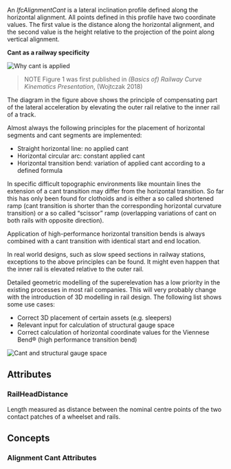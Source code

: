 An _IfcAlignmentCant_ is a lateral inclination profile defined along the horizontal alignment. All points defined in this profile have two coordinate values. The first value is the distance along the horizontal alignment, and the second value is the height relative to the projection of the point along vertical alignment.

<!-- end of short definition -->



**Cant as a railway specificity**

![Why cant is applied](../../../../figures/ifcalignmentcant_wojtczak_2018.png "Figure 1 — Cant - compensation for lateral acceleration.")

> NOTE Figure 1 was first published in _(Basics of) Railway Curve Kinematics Presentation_, (Wojtczak 2018)

The diagram in the figure above shows the principle of compensating part of the lateral acceleration by elevating the outer rail relative to the inner rail of a track.

Almost always the following principles for the placement of horizontal segments and cant segments are implemented:

* Straight horizontal line: no applied cant
* Horizontal circular arc: constant applied cant
* Horizontal transition bend: variation of applied cant according to a defined formula

In specific difficult topographic environments like mountain lines the extension of a cant transition may differ from the horizontal transition. So far this has only been found for clothoids and is either a so called shortened ramp (cant transition is shorter than the corresponding horizontal curvature transition) or a so called “scissor” ramp (overlapping variations of cant on both rails with opposite direction).

Application of high-performance horizontal transition bends is always combined with a cant transition with identical start and end location.

In real world designs, such as slow speed sections in railway stations, exceptions to the above principles can be found. It might even happen that the inner rail is elevated relative to the outer rail.

Detailed geometric modelling of the superelevation has a low priority in the existing processes in most rail companies. This will very probably change with the introduction of 3D modelling in rail design. The following list shows some use cases:

* Correct 3D placement of certain assets (e.g. sleepers)
* Relevant input for calculation of structural gauge space
* Correct calculation of horizontal coordinate values for the Viennese Bend® (high performance transition bend)



![Cant and structural gauge space](../../../../figures/ifcalignmentcant_structural_gauge_and_cant.png "Figure 2 — Cant and structural gauge space")

## Attributes

### RailHeadDistance
Length measured as distance between the nominal centre points of the two contact patches of a wheelset and rails.

## Concepts

### Alignment Cant Attributes



